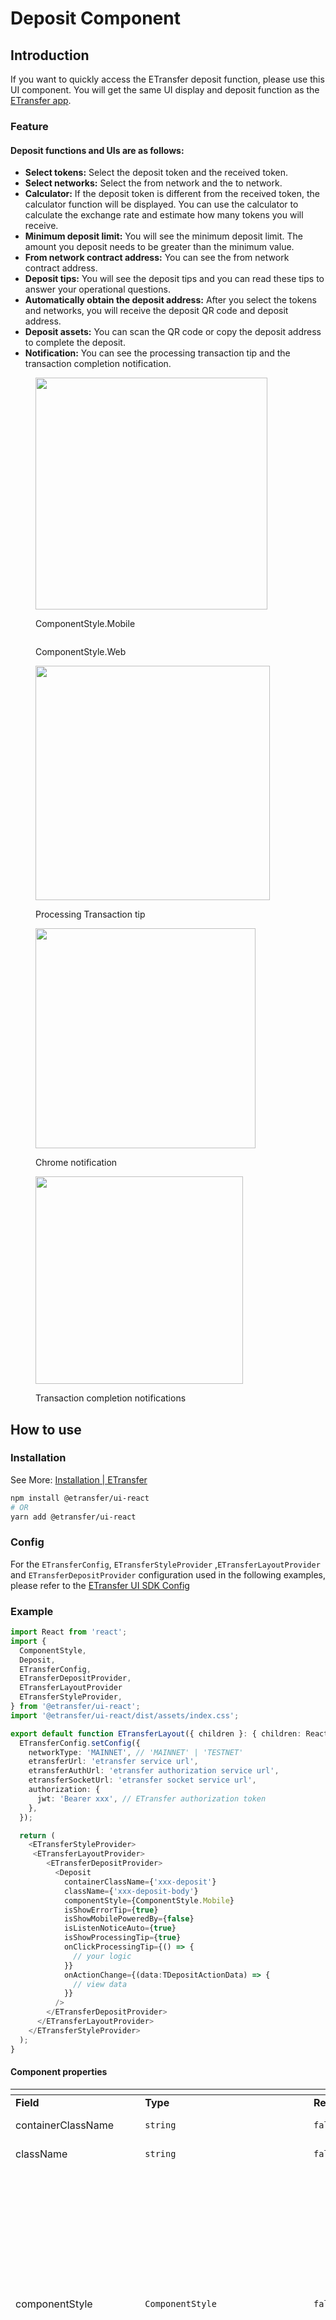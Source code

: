 # Deposit Component

## Introduction

If you want to quickly access the ETransfer deposit function, please use this UI component. You will get the same UI display and deposit function as the [ETransfer app](https://app.etransfer.exchange).

### Feature

#### Deposit functions and UIs are as follows:

* **Select tokens:** Select the deposit token and the received token.
* **Select networks:** Select the from network and the to network.
* **Calculator:** If the deposit token is different from the received token, the calculator function will be displayed. You can use the calculator to calculate the exchange rate and estimate how many tokens you will receive.
* **Minimum deposit limit:** You will see the minimum deposit limit. The amount you deposit needs to be greater than the minimum value.
* **From network contract address:** You can see the from network contract address.
* **Deposit tips:** You will see the deposit tips and you can read these tips to answer your operational questions.
* **Automatically obtain the deposit address:** After you select the tokens and networks, you will receive the deposit QR code and deposit address.
* **Deposit assets:** You can scan the QR code or copy the deposit address to complete the deposit.
* **Notification:** You can see the processing transaction tip and the transaction completion notification.

<figure><img src="../../../.gitbook/assets/image (2) (1).png" alt="" width="371"><figcaption><p>ComponentStyle.Mobile</p></figcaption></figure>

<figure><img src="../../../.gitbook/assets/image (1) (1).png" alt=""><figcaption><p>ComponentStyle.Web</p></figcaption></figure>

<figure><img src="../../../.gitbook/assets/image (16).png" alt="" width="375"><figcaption><p>Processing Transaction tip</p></figcaption></figure>

<figure><img src="../../../.gitbook/assets/image (17).png" alt="" width="352"><figcaption><p>Chrome notification</p></figcaption></figure>

<figure><img src="../../../.gitbook/assets/image (18).png" alt="" width="332"><figcaption><p>Transaction completion notifications</p></figcaption></figure>

## How to use

### Installation

See More: [Installation | ETransfer](../installation.md)

```bash
npm install @etransfer/ui-react
# OR
yarn add @etransfer/ui-react
```

### Config

For the `ETransferConfig`, `ETransferStyleProvider` ,`ETransferLayoutProvider` and `ETransferDepositProvider` configuration used in the following examples, please refer to the [ETransfer UI SDK Config](configuration.md)

### Example

```typescript
import React from 'react';
import {
  ComponentStyle,
  Deposit,
  ETransferConfig,
  ETransferDepositProvider,
  ETransferLayoutProvider
  ETransferStyleProvider,
} from '@etransfer/ui-react';
import '@etransfer/ui-react/dist/assets/index.css';

export default function ETransferLayout({ children }: { children: React.ReactNode }) {
  ETransferConfig.setConfig({
    networkType: 'MAINNET', // 'MAINNET' | 'TESTNET'
    etransferUrl: 'etransfer service url',
    etransferAuthUrl: 'etransfer authorization service url',
    etransferSocketUrl: 'etransfer socket service url',
    authorization: {
      jwt: 'Bearer xxx', // ETransfer authorization token
    },
  });

  return (
    <ETransferStyleProvider>
     <ETransferLayoutProvider>
        <ETransferDepositProvider>
          <Deposit
            containerClassName={'xxx-deposit'}
            className={'xxx-deposit-body'}
            componentStyle={ComponentStyle.Mobile}
            isShowErrorTip={true}
            isShowMobilePoweredBy={false}
            isListenNoticeAuto={true}
            isShowProcessingTip={true}
            onClickProcessingTip={() => {
              // your logic
            }}
            onActionChange={(data:TDepositActionData) => {
              // view data
            }}
          />
        </ETransferDepositProvider>
      </ETransferLayoutProvider>
    </ETransferStyleProvider>
  );
}
```

#### Component properties

<table data-header-hidden><thead><tr><th width="171"></th><th width="121"></th><th width="100"></th><th></th></tr></thead><tbody><tr><td><strong>Field</strong></td><td><strong>Type</strong></td><td><strong>Required</strong></td><td><strong>Remarks</strong></td></tr><tr><td>containerClassName</td><td><code>string</code></td><td><code>false</code></td><td>The additional class to Deposit.</td></tr><tr><td>className</td><td><code>string</code></td><td><code>false</code></td><td>The additional class to Deposit body.</td></tr><tr><td>componentStyle</td><td><code>ComponentStyle</code><br></td><td><code>false</code></td><td><p>Component style configuration items.</p><p><code>ComponentStyle.Mobile</code> is a UI that is better adapted to mobile size.</p><p><code>ComponentStyle.Web</code> is a UI that is better adapted to web size.</p><p>If you want to configure responsiveness, please switch the UI style at the appropriate time.</p><p>Default is <code>ComponentStyle.Web</code></p></td></tr><tr><td>isShowErrorTip</td><td><code>boolean</code></td><td><code>false</code></td><td>Whether to automatically pop up error prompt.</td></tr><tr><td>isShowMobilePoweredBy</td><td><code>boolean</code></td><td><code>false</code></td><td>Whether to display the mobile <strong>Powered By ETransfer</strong> logo.</td></tr><tr><td>isListenNoticeAuto</td><td><code>boolean</code></td><td><code>false</code></td><td><p>Whether to establish a socket connection to listen for deposit transaction notifications.</p><p>The default value is <code>true</code>.</p></td></tr><tr><td>isShowProcessingTip</td><td><code>boolean</code></td><td><code>false</code></td><td><p>Whether to display a prompt for ongoing deposit transactions.</p><p>The default value is <code>true</code>.</p></td></tr><tr><td>onClickProcessingTip</td><td><code>()=>void</code></td><td><code>false</code></td><td>The click event for the processing transaction tip.</td></tr><tr><td>onActionChange</td><td><code>(data:TDepositActionData)=>void</code></td><td><code>false</code></td><td>You can retrieve the current user's operation data within this method.</td></tr></tbody></table>

#### Notes

* Ensure that the network configuration (`networkType`) , service URL (`etransferUrl`) , authorization URL (`etransferAuthUrl`) , socket URL (`etransferSocketUrl`) and authorization (`jwt`) are accurate.
* Use a valid JWT token to ensure proper functionality.
* To get `ETransferConfig authorization.jwt`, you can read [ETransfer SDK Auth](../auth.md)

#### More Example

For more details and use cases, check out the [github example code](https://github.com/ETransferProject/etransfer-toolkit/blob/master/packages/example/src/app/deposit/page.tsx).\


## Contact Us

For any questions, please reach out to **contact@etransfer.exchange**.

